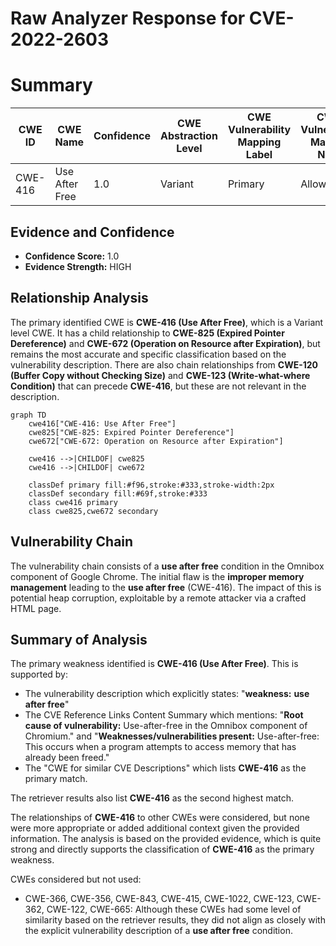 # Raw Analyzer Response for CVE-2022-2603

# Summary
| CWE ID | CWE Name | Confidence | CWE Abstraction Level | CWE Vulnerability Mapping Label | CWE-Vulnerability Mapping Notes |
|---|---|---|---|---|---|
| CWE-416 | Use After Free | 1.0 | Variant | Primary | Allowed |

## Evidence and Confidence

*   **Confidence Score:** 1.0
*   **Evidence Strength:** HIGH

## Relationship Analysis
The primary identified CWE is **CWE-416 (Use After Free)**, which is a Variant level CWE. It has a child relationship to **CWE-825 (Expired Pointer Dereference)** and **CWE-672 (Operation on Resource after Expiration)**, but remains the most accurate and specific classification based on the vulnerability description. There are also chain relationships from **CWE-120 (Buffer Copy without Checking Size)** and **CWE-123 (Write-what-where Condition)** that can precede **CWE-416**, but these are not relevant in the description.

```mermaid
graph TD
    cwe416["CWE-416: Use After Free"]
    cwe825["CWE-825: Expired Pointer Dereference"]
    cwe672["CWE-672: Operation on Resource after Expiration"]
    
    cwe416 -->|CHILDOF| cwe825
    cwe416 -->|CHILDOF| cwe672
    
    classDef primary fill:#f96,stroke:#333,stroke-width:2px
    classDef secondary fill:#69f,stroke:#333
    class cwe416 primary
    class cwe825,cwe672 secondary
```

## Vulnerability Chain
The vulnerability chain consists of a **use after free** condition in the Omnibox component of Google Chrome. The initial flaw is the **improper memory management** leading to the **use after free** (CWE-416). The impact of this is potential heap corruption, exploitable by a remote attacker via a crafted HTML page.

## Summary of Analysis
The primary weakness identified is **CWE-416 (Use After Free)**. This is supported by:

*   The vulnerability description which explicitly states: "**weakness:** **use after free**"
*   The CVE Reference Links Content Summary which mentions: "**Root cause of vulnerability:** Use-after-free in the Omnibox component of Chromium." and "**Weaknesses/vulnerabilities present:** Use-after-free: This occurs when a program attempts to access memory that has already been freed."
*   The "CWE for similar CVE Descriptions" which lists **CWE-416** as the primary match.

The retriever results also list **CWE-416** as the second highest match.

The relationships of **CWE-416** to other CWEs were considered, but none were more appropriate or added additional context given the provided information. The analysis is based on the provided evidence, which is quite strong and directly supports the classification of **CWE-416** as the primary weakness.

CWEs considered but not used:

*   CWE-366, CWE-356, CWE-843, CWE-415, CWE-1022, CWE-123, CWE-362, CWE-122, CWE-665: Although these CWEs had some level of similarity based on the retriever results, they did not align as closely with the explicit vulnerability description of a **use after free** condition.